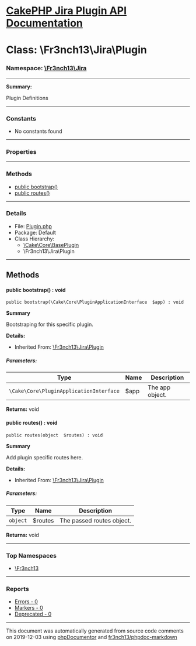# [CakePHP Jira Plugin API Documentation](../home.md)

# Class: \Fr3nch13\Jira\Plugin
### Namespace: [\Fr3nch13\Jira](../namespaces/Fr3nch13.Jira.md)
---
**Summary:**

Plugin Definitions

---
### Constants
* No constants found
---
### Properties
---
### Methods
* [public bootstrap()](../classes/Fr3nch13.Jira.Plugin.md#method_bootstrap)
* [public routes()](../classes/Fr3nch13.Jira.Plugin.md#method_routes)
---
### Details
* File: [Plugin.php](../files/Plugin.md)
* Package: Default
* Class Hierarchy: 
  * [\Cake\Core\BasePlugin]()
  * \Fr3nch13\Jira\Plugin

---
## Methods
<a name="method_bootstrap" class="anchor"></a>
#### public bootstrap() : void

```
public bootstrap(\Cake\Core\PluginApplicationInterface  $app) : void
```

**Summary**

Bootstraping for this specific plugin.

**Details:**
* Inherited From: [\Fr3nch13\Jira\Plugin](../classes/Fr3nch13.Jira.Plugin.md)
##### Parameters:
| Type | Name | Description |
| ---- | ---- | ----------- |
| <code>\Cake\Core\PluginApplicationInterface</code> | $app  | The app object. |

**Returns:** void


<a name="method_routes" class="anchor"></a>
#### public routes() : void

```
public routes(object  $routes) : void
```

**Summary**

Add plugin specific routes here.

**Details:**
* Inherited From: [\Fr3nch13\Jira\Plugin](../classes/Fr3nch13.Jira.Plugin.md)
##### Parameters:
| Type | Name | Description |
| ---- | ---- | ----------- |
| <code>object</code> | $routes  | The passed routes object. |

**Returns:** void



---

### Top Namespaces

* [\Fr3nch13](../namespaces/Fr3nch13.html.md)

---

### Reports
* [Errors - 0](../reports/errors.md)
* [Markers - 0](../reports/markers.md)
* [Deprecated - 0](../reports/deprecated.md)

---

This document was automatically generated from source code comments on 2019-12-03 using [phpDocumentor](http://www.phpdoc.org/) and [fr3nch13/phpdoc-markdown](https://github.com/fr3nch13/phpdoc-markdown)
